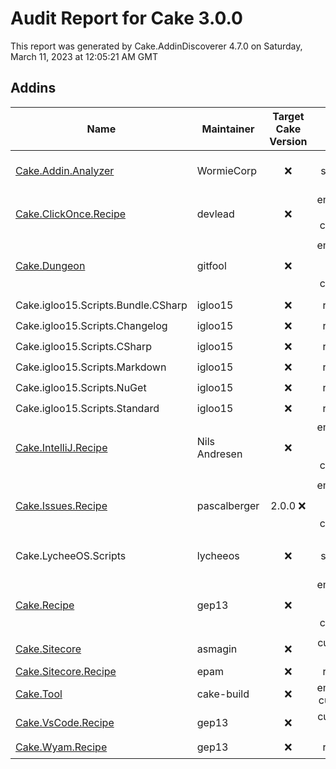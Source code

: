 # Audit Report for Cake 3.0.0

This report was generated by Cake.AddinDiscoverer 4.7.0 on Saturday, March 11, 2023 at 12:05:21 AM GMT


## Addins

| Name | Maintainer | Target Cake Version | Icon | Transferred to cake-contrib | License | Repository |
| --- | --- | :---: | :---: | :---: | :---: | :---: |
| [Cake.Addin.Analyzer](https://wormiecorp.github.io/Cake.Addin.Analyzer/) | WormieCorp |  :x: | not specified :x: |  :x: | MIT :heavy_check_mark: | true :heavy_check_mark: |
| [Cake.ClickOnce.Recipe](https://github.com/devlead/Cake.ClickOnce.Recipe/) | devlead |  :x: | embedded cake-contrib :heavy_check_mark: |  :x: | MIT :heavy_check_mark: | true :heavy_check_mark: |
| [Cake.Dungeon](https://github.com/gitfool/Cake.Dungeon/) | gitfool |  :x: | embedded 'fancy' cake-contrib :heavy_check_mark: |  :x: | MIT :heavy_check_mark: | .git missing :warning: |
| Cake.igloo15.Scripts.Bundle.CSharp | igloo15 |  :x: | rawgit :x: |  :x: | MIT :heavy_check_mark: | false :x: |
| Cake.igloo15.Scripts.Changelog | igloo15 |  :x: | rawgit :x: |  :x: | MIT :heavy_check_mark: | false :x: |
| Cake.igloo15.Scripts.CSharp | igloo15 |  :x: | rawgit :x: |  :x: | MIT :heavy_check_mark: | false :x: |
| Cake.igloo15.Scripts.Markdown | igloo15 |  :x: | rawgit :x: |  :x: | MIT :heavy_check_mark: | false :x: |
| Cake.igloo15.Scripts.NuGet | igloo15 |  :x: | rawgit :x: |  :x: | MIT :heavy_check_mark: | false :x: |
| Cake.igloo15.Scripts.Standard | igloo15 |  :x: | rawgit :x: |  :x: | MIT :heavy_check_mark: | false :x: |
| [Cake.IntelliJ.Recipe](https://github.com/cake-contrib/Cake.IntelliJ.Recipe/) | Nils Andresen |  :x: | embedded 'fancy' cake-contrib :heavy_check_mark: |  :heavy_check_mark: | MIT :heavy_check_mark: | true :heavy_check_mark: |
| [Cake.Issues.Recipe](https://cakeissues.net/) | pascalberger | 2.0.0 :x: | embedded 'fancy' cake-contrib :heavy_check_mark: |  :heavy_check_mark: | MIT :heavy_check_mark: | true :heavy_check_mark: |
| Cake.LycheeOS.Scripts | lycheeos |  :x: | not specified :x: |  :x: |  :x: | false :x: |
| [Cake.Recipe](https://github.com/cake-contrib/Cake.Recipe/) | gep13 |  :x: | embedded 'fancy' cake-contrib :heavy_check_mark: |  :heavy_check_mark: | MIT :heavy_check_mark: | true :heavy_check_mark: |
| [Cake.Sitecore](https://github.com/asmagin/Cake.Sitecore/) | asmagin |  :x: | custom url :warning: |  :x: |  :x: | false :x: |
| [Cake.Sitecore.Recipe](https://github.com/epam/Cake.Sitecore.Recipe/) | epam |  :x: | rawgit :x: |  :x: |  :x: | false :x: |
| [Cake.Tool](https://cakebuild.net/) | cake-build |  :x: | embedded custom :warning: |  :x: | MIT :heavy_check_mark: | .git missing :warning: |
| [Cake.VsCode.Recipe](https://github.com/cake-contrib/Cake.VsCode.Recipe/) | gep13 |  :x: | custom url :warning: |  :heavy_check_mark: | MIT :heavy_check_mark: | .git missing :warning: |
| [Cake.Wyam.Recipe](https://cake-contrib.github.io/Cake.Wyam.Recipe/) | gep13 |  :x: | rawgit :x: |  :heavy_check_mark: | MIT :heavy_check_mark: | true :heavy_check_mark: |
